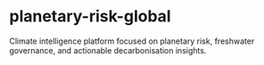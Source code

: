 # planetary-risk-global
Climate intelligence platform focused on planetary risk, freshwater governance, and actionable decarbonisation insights.
